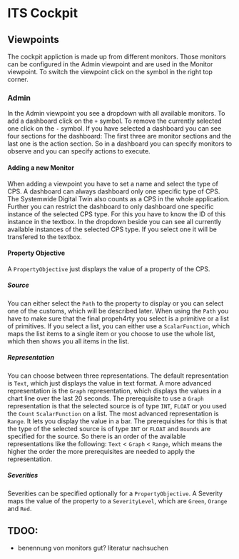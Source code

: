 # ITS Cockpit

## Viewpoints
The cockpit appliction is made up from different monitors. Those monitors can be configured 
in the Admin viewpoint and are used in  the Monitor viewpoint. To switch the viewpoint click on the
symbol in the right top corner.

### Admin
In the Admin viewpoint you see a dropdown with all available monitors. To add a dashboard click on the `+`
symbol. To remove the currently selected one click on the `-` symbol. If you have selected a dashboard
you can see four sections for the dashboard: The first three are monitor sections and the last one is
the action section. So in a dashboard you can specify monitors to observe and you can specify actions
to execute.

#### Adding a new Monitor
When adding a viewpoint you have
to set a name and select the type of CPS. A dashboard can always dashboard only one specific type of CPS.
The Systemwide Digital Twin also counts as a CPS in the whole application. Further you can restrict the
dashboard to only dashboard one specific instance of the selected CPS type. For this you have to know the ID
of this instance in the textbox. In the dropdown beside you can see all currently available instances of the
selected CPS type. If you select one it will be transfered to the textbox.

#### Property Objective
A `PropertyObjective` just displays the value of a property of the CPS.

##### Source
You can either select the `Path` to
the property to display or you can select one of the customs, which will be described later. When using the
`Path` you have to make sure that the final propeh4rty you select is a primitive or a list of primitives. If you
select a list, you can either use a `ScalarFunction`, which maps the list items to a single item or you choose
to use the whole list, which then shows you all items in the list.

##### Representation
You can choose between three representations. The default representation is `Text`, which just displays the value
in text format. A more advanced representation is the `Graph` representation, which displays the values in a chart line
over the last 20 seconds. The prerequisite to use a `Graph`
representation is that the selected source is of type `INT`, `FLOAT` or you used the `Count` `ScalarFunction` on
a list. The most advanced representation is `Range`. It lets you display the value in a bar. The prerequisites for
this is that the type of the selected source is of type `INT` or `FLOAT` and `Bounds` are specified for the source.
So there is an order of the available representations like the following: `Text` < `Graph` < `Range`, which means the
higher the order the more prerequisites are needed to apply the representation.

##### Severities
Severities can be specified optionally for a `PropertyObjective`. A Severity maps the value of the property to a
`SeverityLevel`, which are `Green`, `Orange` and `Red`.





## TDOO:
  - benennung von monitors gut? literatur nachsuchen